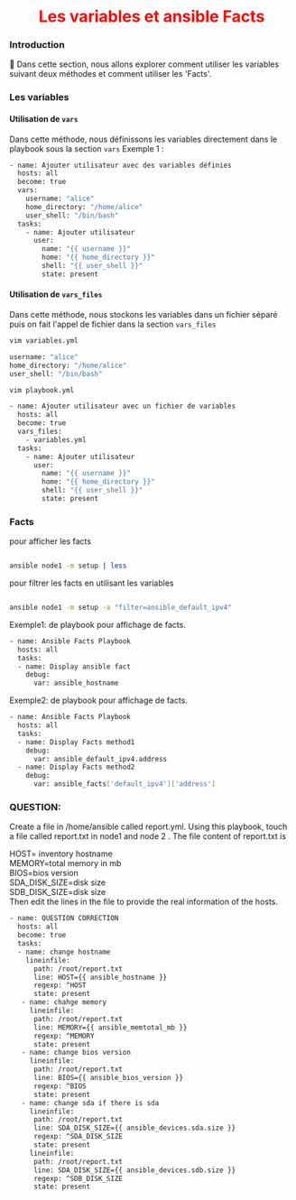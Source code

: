 <h1 align="center" style="color: red;">Les variables et ansible Facts</h1>

### Introduction
👋 Dans cette section, nous allons explorer comment utiliser les variables suivant deux méthodes et comment utiliser les 'Facts'.


### Les variables
#### Utilisation de `vars`
Dans cette méthode, nous définissons les variables directement dans le playbook sous la section `vars`
Exemple 1 :
```bash
- name: Ajouter utilisateur avec des variables définies
  hosts: all
  become: true
  vars:
    username: "alice"
    home_directory: "/home/alice"
    user_shell: "/bin/bash"
  tasks:
    - name: Ajouter utilisateur
      user:
        name: "{{ username }}"
        home: "{{ home_directory }}"
        shell: "{{ user_shell }}"
        state: present

```
#### Utilisation de `vars_files`
Dans cette méthode, nous stockons les variables dans un fichier séparé puis on fait l'appel de fichier dans la section `vars_files`
```bash
vim variables.yml
```
```bash
username: "alice"
home_directory: "/home/alice"
user_shell: "/bin/bash"

```

```bash
vim playbook.yml
```
```bash
- name: Ajouter utilisateur avec un fichier de variables
  hosts: all
  become: true
  vars_files:
    - variables.yml
  tasks:
    - name: Ajouter utilisateur
      user:
        name: "{{ username }}"
        home: "{{ home_directory }}"
        shell: "{{ user_shell }}"
        state: present
```
### Facts
pour afficher les facts
```bash 

ansible node1 -m setup | less
```
pour filtrer les facts en utilisant les variables
```bash 

ansible node1 -m setup -a "filter=ansible_default_ipv4"
```
Exemple1: de playbook pour affichage de facts.
```bash 
- name: Ansible Facts Playbook
  hosts: all
  tasks:
  - name: Display ansible fact
    debug:
      var: ansible_hostname
```
Exemple2: de playbook pour affichage de facts.

```bash 
- name: Ansible Facts Playbook
  hosts: all
  tasks:
  - name: Display Facts method1
    debug:
      var: ansible_default_ipv4.address
  - name: Display Facts method2
    debug:
      var: ansible_facts['default_ipv4']['address']
```
### QUESTION:
Create a file in /home/ansible called report.yml. Using this playbook, touch a file called report.txt in node1 and node 2 . 
The file content of report.txt is  

HOST= inventory hostname  
MEMORY=total memory in mb  
BIOS=bios version  
SDA_DISK_SIZE=disk size  
SDB_DISK_SIZE=disk size  
Then edit the lines in the file to provide the real information of the hosts. 

``` bash
- name: QUESTION CORRECTION
  hosts: all
  become: true 
  tasks: 
  - name: change hostname
    lineinfile:
      path: /root/report.txt
      line: HOST={{ ansible_hostname }}
      regexp: ^HOST 
      state: present 
   - name: chahge memory
     lineinfile:
      path: /root/report.txt
      line: MEMORY={{ ansible_memtotal_mb }}
      regexp: ^MEMORY
      state: present 
   - name: change bios version
     lineinfile:
      path: /root/report.txt  
      line: BIOS={{ ansible_bios_version }}
      regexp: ^BIOS
      state: present 
   - name: change sda if there is sda
     lineinfile:
      path: /root/report.txt
      line: SDA_DISK_SIZE={{ ansible_devices.sda.size }}
      regexp: ^SDA_DISK_SIZE
      state: present
     lineinfile:
      path: /root/report.txt
      line: SDA_DISK_SIZE={{ ansible_devices.sdb.size }}
      regexp: ^SDB_DISK_SIZE
      state: present
```

